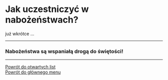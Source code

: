 # Jak uczestniczyć w nabożeństwach?
już wkrótce ...

---
### <div class="colored centered">Nabożeństwa są wspaniałą drogą do świętości!</div>

---
[Powrót do otwartych list](jak_zaczac_czyli_o_otwartych_listach.md)  
[Powrót do głównego menu](index.md)

